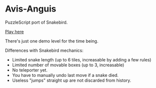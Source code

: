 # Avis-Anguis
PuzzleScript port of Snakebird.

[Play here](http://www.puzzlescript.net/play.html?p=6ff17e39a79a70840a46 "Play Avis Anguis")

There's just one demo level for the time being.

Differences with Snakebird mechanics:

- Limited snake length (up to 6 tiles, increasable by adding a few rules)
- Limited number of movable boxes (up to 3, increasable)
- No teleporter yet.
- You have to manually undo last move if a snake died.
- Useless "jumps" straight up are not discarded from history.
